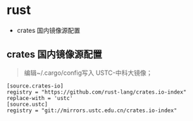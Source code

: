 # rust

<!-- MarkdownTOC -->

- crates 国内镜像源配置

<!-- /MarkdownTOC -->

## crates 国内镜像源配置
> 编辑~/.cargo/config写入 USTC-中科大镜像；
````config
[source.crates-io]
registry = "https://github.com/rust-lang/crates.io-index"
replace-with = 'ustc'
[source.ustc]
registry = "git://mirrors.ustc.edu.cn/crates.io-index"
````
